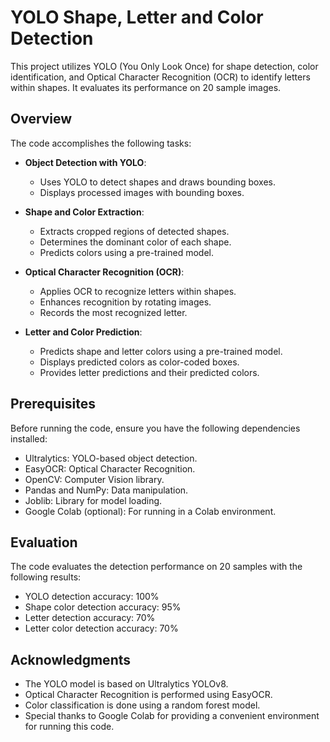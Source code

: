 # YOLO Shape, Letter and Color Detection

This project utilizes YOLO (You Only Look Once) for shape detection, color identification, and Optical Character Recognition (OCR) to identify letters within shapes. It evaluates its performance on 20 sample images.

## Overview

The code accomplishes the following tasks:

- **Object Detection with YOLO**:
  - Uses YOLO to detect shapes and draws bounding boxes.
  - Displays processed images with bounding boxes.

- **Shape and Color Extraction**:
  - Extracts cropped regions of detected shapes.
  - Determines the dominant color of each shape.
  - Predicts colors using a pre-trained model.

- **Optical Character Recognition (OCR)**:
  - Applies OCR to recognize letters within shapes.
  - Enhances recognition by rotating images.
  - Records the most recognized letter.

- **Letter and Color Prediction**:
  - Predicts shape and letter colors using a pre-trained model.
  - Displays predicted colors as color-coded boxes.
  - Provides letter predictions and their predicted colors.

## Prerequisites

Before running the code, ensure you have the following dependencies installed:

- Ultralytics: YOLO-based object detection.
- EasyOCR: Optical Character Recognition.
- OpenCV: Computer Vision library.
- Pandas and NumPy: Data manipulation.
- Joblib: Library for model loading.
- Google Colab (optional): For running in a Colab environment.

## Evaluation

The code evaluates the detection performance on 20 samples with the following results:

- YOLO detection accuracy: 100%
- Shape color detection accuracy: 95%
- Letter detection accuracy: 70%
- Letter color detection accuracy: 70%


## Acknowledgments

- The YOLO model is based on Ultralytics YOLOv8.
- Optical Character Recognition is performed using EasyOCR.
- Color classification is done using a random forest model.
- Special thanks to Google Colab for providing a convenient environment for running this code.
